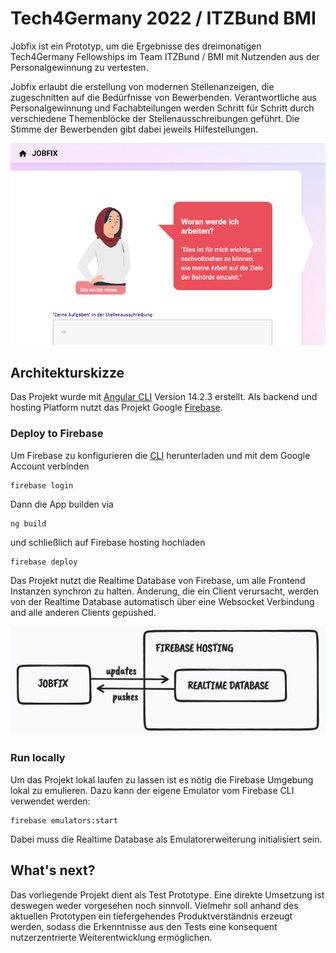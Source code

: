 # Tech4Germany 2022 / ITZBund BMI

Jobfix ist ein Prototyp, um die Ergebnisse des dreimonatigen Tech4Germany Fellowships im Team ITZBund / BMI mit Nutzenden aus der Personalgewinnung zu vertesten.

Jobfix erlaubt die erstellung von modernen Stellenanzeigen, die zugeschnitten auf die Bedürfnisse von Bewerbenden. Verantwortliche aus Personalgewinnung und Fachabteilungen werden Schritt für Schritt durch verschiedene Themenblöcke der Stellenausschreibungen geführt. Die Stimme der Bewerbenden gibt dabei jeweils Hilfestellungen.

![Screenshot des Test Prototypen](docs/screenshot.png)


## Architekturskizze

Das Projekt wurde mit [Angular CLI](https://github.com/angular/angular-cli) Version 14.2.3 erstellt. Als backend und hosting Platform nutzt das Projekt Google [Firebase](https://firebase.google.com/).


### Deploy to Firebase 

Um Firebase zu konfigurieren die [CLI](https://firebase.google.com/docs/cli) herunterladen und mit dem Google Account verbinden

```
firebase login
```

Dann die App builden via

```
ng build
```

und schließlich auf Firebase hosting hochladen

```
firebase deploy
```

Das Projekt nutzt die Realtime Database von Firebase, um alle Frontend Instanzen synchron zu halten. Änderung, die ein Client verursacht, werden von der Realtime Database automatisch über eine Websocket Verbindung and alle anderen Clients gepushed.

![Realtime Database](docs/firebase.png)

### Run locally

Um das Projekt lokal laufen zu lassen ist es nötig die Firebase Umgebung lokal zu emulieren. Dazu kann der eigene Emulator vom Firebase CLI verwendet werden:

```
firebase emulators:start
```

Dabei muss die Realtime Database als Emulatorerweiterung initialisiert sein.

## What's next?

Das vorliegende Projekt dient als Test Prototype. Eine direkte Umsetzung ist deswegen weder vorgesehen noch sinnvoll. Vielmehr soll anhand des aktuellen Prototypen ein tiefergehendes Produktverständnis erzeugt werden, sodass die Erkenntnisse aus den Tests eine konsequent nutzerzentrierte Weiterentwicklung ermöglichen.
